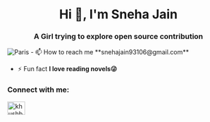 <h1 align="center">Hi 👋, I'm Sneha Jain</h1>
<h3 align="center">A Girl trying to explore open source contribution</h3>


<img src="https://imgur.com/SmyGCZm.png" alt="Paris"  class="center">
- 📫 How to reach me **snehajain93106@gmail.com**

- ⚡ Fun fact **I love reading novels😜**

<h3 align="left">Connect with me:</h3>
<p align="left">

<a href="https://www.linkedin.com/in/sneha-jain-6518bb202/" target="blank"><img align="center" src="https://cdn.jsdelivr.net/npm/simple-icons@3.0.1/icons/linkedin.svg" alt="khushboogoel01" height="30" width="40" /></a>

</p>

